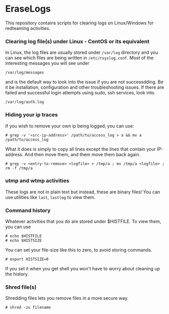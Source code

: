 # EraseLogs
This repository contains scripts for clearing logs on Linux/Windows for redteaming activities.

### Clearing log file(s) under Linux - CentOS or its equivalent
In Linux, the log files are usually stored under ```/var/log``` directory and you can see which files are being written in ```/etc/rsyslog.conf```.
Most of the interesting messages you will see under
```
/var/log/messages
```
and is the default way to look into the issue if you are not successdding. Be it be installation, configuration and other
troubleshooting issues.
If there are failed and successful login attempts using sudo, ssh services, look into
```
/var/log/auth.log
```
### Hiding your ip traces
If you wish to remove your own ip being logged, you can use:
```
# grep -v '<src-ip-address>' /path/to/access_log > a && mv a /path/to/access_log
```
What it does is simply to copy all lines except the lines that contain your IP-address. And then move them, and them move them back again.
```
# grep -v <entry-to-remove> <logfile> > /tmp/a ; mv /tmp/a <logfile> ; rm -f /tmp/a
```

### utmp and wtmp activities
These logs are not in plain text but instead, these are binary files! You can use utilities like ```last```, ```lastlog```
to view them.

### Command history
Whatever activities that you do are stored under $HISTFILE. To view them, you can use
```
# echo $HISTFILE
# echo $HISTSIZE
```

You can set your file-size like this to zero, to avoid storing commands.
```
# export HISTSIZE=0
```
If you set it when you get shell you won't have to worry about cleaning up the history.

### Shred file(s)
Shredding files lets you remove files in a more secure way.
```
# shred -zu filename
```

